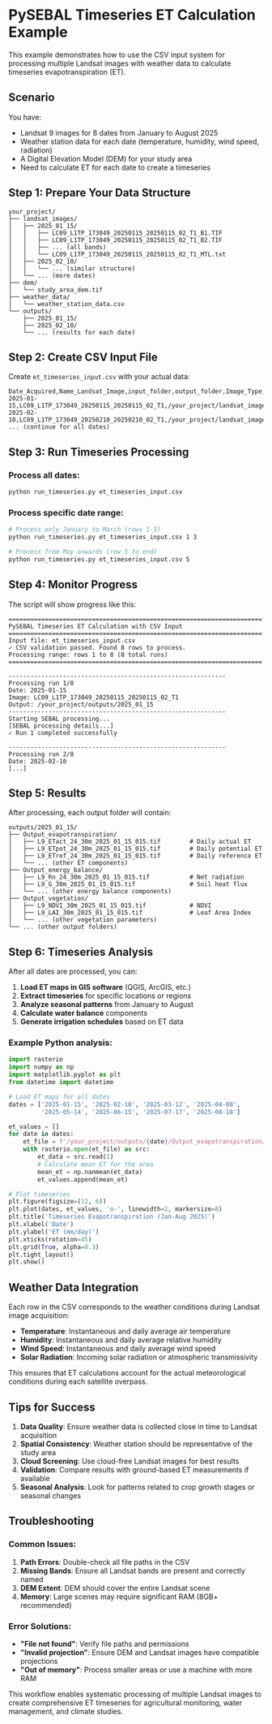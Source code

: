 # PySEBAL Timeseries ET Calculation Example

This example demonstrates how to use the CSV input system for processing multiple Landsat images with weather data to calculate timeseries evapotranspiration (ET).

## Scenario

You have:
- Landsat 9 images for 8 dates from January to August 2025
- Weather station data for each date (temperature, humidity, wind speed, radiation)
- A Digital Elevation Model (DEM) for your study area
- Need to calculate ET for each date to create a timeseries

## Step 1: Prepare Your Data Structure

```
your_project/
├── landsat_images/
│   ├── 2025_01_15/
│   │   ├── LC09_L1TP_173049_20250115_20250115_02_T1_B1.TIF
│   │   ├── LC09_L1TP_173049_20250115_20250115_02_T1_B2.TIF
│   │   ├── ... (all bands)
│   │   └── LC09_L1TP_173049_20250115_20250115_02_T1_MTL.txt
│   ├── 2025_02_10/
│   │   └── ... (similar structure)
│   └── ... (more dates)
├── dem/
│   └── study_area_dem.tif
├── weather_data/
│   └── weather_station_data.csv
└── outputs/
    ├── 2025_01_15/
    ├── 2025_02_10/
    └── ... (results for each date)
```

## Step 2: Create CSV Input File

Create `et_timeseries_input.csv` with your actual data:

```csv
Date_Acquired,Name_Landsat_Image,input_folder,output_folder,Image_Type,DEM_fileName,Landsat_nr,Thermal_Bands,Temp_inst,Temp_24,RH_inst,RH_24,Wind_inst,Wind_24,zx,Method_Radiation_24,Method_Radiation_inst,Rs_24,Rs_in_inst,Transm_24,Transm_inst,tcoldmin,tcoldmax,ndvihot_low,ndvihot_high,ndvicold_low,ndvicold_high,Hot_Pixel_Constant,Cold_Pixel_Constant,Theta_sat_top,Theta_sat_sub,Theta_res_top,Theta_res_sub,Field_Capacity,Soil_moisture_wilting_point,LUEmax,h_obst,depl_factor
2025-01-15,LC09_L1TP_173049_20250115_20250115_02_T1,/your_project/landsat_images/2025_01_15,/your_project/outputs/2025_01_15,1,/your_project/dem/study_area_dem.tif,9,2,18.5,16.2,65,58,2.1,2.8,10,1,1,185,580,0.75,0.80,5,10,2,8,75,95,0,0,0.45,0.42,0.08,0.05,0.35,0.15,2.5,0.1,0.5
2025-02-10,LC09_L1TP_173049_20250210_20250210_02_T1,/your_project/landsat_images/2025_02_10,/your_project/outputs/2025_02_10,1,/your_project/dem/study_area_dem.tif,9,2,21.3,19.8,62,55,2.3,3.1,10,1,1,195,620,0.75,0.80,5,10,2,8,75,95,0,0,0.45,0.42,0.08,0.05,0.35,0.15,2.5,0.1,0.5
... (continue for all dates)
```

## Step 3: Run Timeseries Processing

### Process all dates:
```bash
python run_timeseries.py et_timeseries_input.csv
```

### Process specific date range:
```bash
# Process only January to March (rows 1-3)
python run_timeseries.py et_timeseries_input.csv 1 3

# Process from May onwards (row 5 to end)
python run_timeseries.py et_timeseries_input.csv 5
```

## Step 4: Monitor Progress

The script will show progress like this:

```
======================================================================
PySEBAL Timeseries ET Calculation with CSV Input
======================================================================
Input file: et_timeseries_input.csv
✓ CSV validation passed. Found 8 rows to process.
Processing range: rows 1 to 8 (8 total runs)
======================================================================

------------------------------------------------------------
Processing run 1/8
Date: 2025-01-15
Image: LC09_L1TP_173049_20250115_20250115_02_T1
Output: /your_project/outputs/2025_01_15
------------------------------------------------------------
Starting SEBAL processing...
[SEBAL processing details...]
✓ Run 1 completed successfully

------------------------------------------------------------
Processing run 2/8
Date: 2025-02-10
[...]
```

## Step 5: Results

After processing, each output folder will contain:

```
outputs/2025_01_15/
├── Output_evapotranspiration/
│   ├── L9_ETact_24_30m_2025_01_15_015.tif        # Daily actual ET
│   ├── L9_ETpot_24_30m_2025_01_15_015.tif        # Daily potential ET
│   ├── L9_ETref_24_30m_2025_01_15_015.tif        # Daily reference ET
│   └── ... (other ET components)
├── Output_energy_balance/
│   ├── L9_Rn_24_30m_2025_01_15_015.tif           # Net radiation
│   ├── L9_G_30m_2025_01_15_015.tif               # Soil heat flux
│   └── ... (other energy balance components)
├── Output_vegetation/
│   ├── L9_NDVI_30m_2025_01_15_015.tif            # NDVI
│   ├── L9_LAI_30m_2025_01_15_015.tif             # Leaf Area Index
│   └── ... (other vegetation parameters)
└── ... (other output folders)
```

## Step 6: Timeseries Analysis

After all dates are processed, you can:

1. **Load ET maps in GIS software** (QGIS, ArcGIS, etc.)
2. **Extract timeseries** for specific locations or regions
3. **Analyze seasonal patterns** from January to August
4. **Calculate water balance** components
5. **Generate irrigation schedules** based on ET data

### Example Python analysis:
```python
import rasterio
import numpy as np
import matplotlib.pyplot as plt
from datetime import datetime

# Load ET maps for all dates
dates = ['2025-01-15', '2025-02-10', '2025-03-12', '2025-04-08', 
         '2025-05-14', '2025-06-15', '2025-07-17', '2025-08-18']

et_values = []
for date in dates:
    et_file = f'/your_project/outputs/{date}/Output_evapotranspiration/L9_ETact_24_30m_{date.replace("-", "_")}_*.tif'
    with rasterio.open(et_file) as src:
        et_data = src.read(1)
        # Calculate mean ET for the area
        mean_et = np.nanmean(et_data)
        et_values.append(mean_et)

# Plot timeseries
plt.figure(figsize=(12, 6))
plt.plot(dates, et_values, 'o-', linewidth=2, markersize=8)
plt.title('Timeseries Evapotranspiration (Jan-Aug 2025)')
plt.xlabel('Date')
plt.ylabel('ET (mm/day)')
plt.xticks(rotation=45)
plt.grid(True, alpha=0.3)
plt.tight_layout()
plt.show()
```

## Weather Data Integration

Each row in the CSV corresponds to the weather conditions during Landsat image acquisition:

- **Temperature**: Instantaneous and daily average air temperature
- **Humidity**: Instantaneous and daily average relative humidity  
- **Wind Speed**: Instantaneous and daily average wind speed
- **Solar Radiation**: Incoming solar radiation or atmospheric transmissivity

This ensures that ET calculations account for the actual meteorological conditions during each satellite overpass.

## Tips for Success

1. **Data Quality**: Ensure weather data is collected close in time to Landsat acquisition
2. **Spatial Consistency**: Weather station should be representative of the study area
3. **Cloud Screening**: Use cloud-free Landsat images for best results
4. **Validation**: Compare results with ground-based ET measurements if available
5. **Seasonal Analysis**: Look for patterns related to crop growth stages or seasonal changes

## Troubleshooting

### Common Issues:

1. **Path Errors**: Double-check all file paths in the CSV
2. **Missing Bands**: Ensure all Landsat bands are present and correctly named
3. **DEM Extent**: DEM should cover the entire Landsat scene
4. **Memory**: Large scenes may require significant RAM (8GB+ recommended)

### Error Solutions:

- **"File not found"**: Verify file paths and permissions
- **"Invalid projection"**: Ensure DEM and Landsat images have compatible projections
- **"Out of memory"**: Process smaller areas or use a machine with more RAM

This workflow enables systematic processing of multiple Landsat images to create comprehensive ET timeseries for agricultural monitoring, water management, and climate studies.